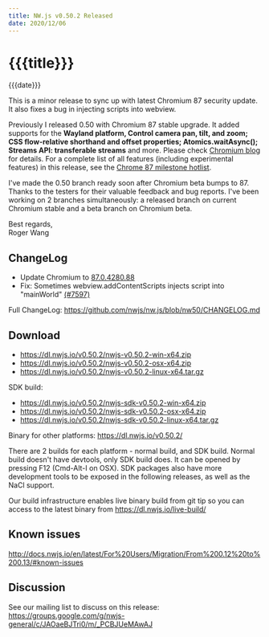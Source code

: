 ```yaml
---
title: NW.js v0.50.2 Released
date: 2020/12/06
---
```

# {{{title}}}
{{{date}}}

This is a minor release to sync up with latest Chromium 87 security update. It also fixes a bug in injecting scripts into webview.

Previously I released 0.50 with Chromium 87 stable upgrade. It added supports for the **Wayland platform, Control camera pan, tilt, and zoom; CSS flow-relative shorthand and offset properties; Atomics.waitAsync(); Streams API: transferable streams** and more. Please check [Chromium blog](https://blog.chromium.org/2020/10/chrome-87-beta-webauthn-in-devtools.html) for details. For a complete list of all features (including experimental features) in this release, see the [Chrome 87 milestone hotlist](https://www.chromestatus.com/features#milestone=87).

I've made the 0.50 branch ready soon after Chromium beta bumps to 87. Thanks to the testers for their valuable feedback and bug reports. I've been working on 2 branches simultaneously: a released branch on current Chromium stable and a beta branch on Chromium beta.

Best regards,  
Roger Wang

## ChangeLog

- Update Chromium to [87.0.4280.88](https://chromereleases.googleblog.com/2020/12/stable-channel-update-for-desktop.html)
- Fix: Sometimes webview.addContentScripts injects script into "mainWorld" [(#7597)](https://github.com/nwjs/nw.js/issues/7597)

Full ChangeLog: https://github.com/nwjs/nw.js/blob/nw50/CHANGELOG.md

## Download 

* https://dl.nwjs.io/v0.50.2/nwjs-v0.50.2-win-x64.zip 
* https://dl.nwjs.io/v0.50.2/nwjs-v0.50.2-osx-x64.zip 
* https://dl.nwjs.io/v0.50.2/nwjs-v0.50.2-linux-x64.tar.gz 

SDK build: 
* https://dl.nwjs.io/v0.50.2/nwjs-sdk-v0.50.2-win-x64.zip 
* https://dl.nwjs.io/v0.50.2/nwjs-sdk-v0.50.2-osx-x64.zip 
* https://dl.nwjs.io/v0.50.2/nwjs-sdk-v0.50.2-linux-x64.tar.gz 

Binary for other platforms: https://dl.nwjs.io/v0.50.2/ 

There are 2 builds for each platform - normal build, and SDK build. Normal build doesn't have devtools, only SDK build does. lt can be opened by pressing F12 (Cmd-Alt-I on OSX). SDK packages also have more development tools to be exposed in the following releases, as well as the NaCl support.

Our build infrastructure enables live binary build from git tip so you can access to the latest binary from https://dl.nwjs.io/live-build/ 

## Known issues 

http://docs.nwjs.io/en/latest/For%20Users/Migration/From%200.12%20to%200.13/#known-issues

## Discussion

See our mailing list to discuss on this release: https://groups.google.com/g/nwjs-general/c/JAOaeBJTri0/m/_PCBJUeMAwAJ
